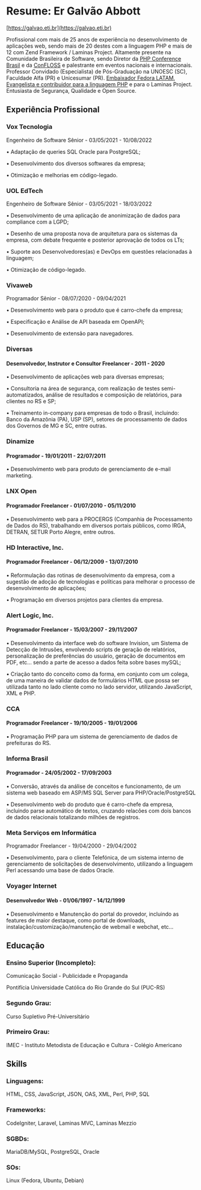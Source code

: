 # Resume: Er Galvão Abbott
[https://galvao.eti.br](https://galvao.eti.br)

Profissional com mais de 25 anos de experiência no desenvolvimento de aplicações web,
sendo mais de 20 destes com a linguagem PHP e mais de 12 com Zend Framework / Laminas Project.
Altamente presente na Comunidade Brasileira de Software, sendo Diretor da [PHP Conference Brasil](https://phpconference.com.br) e da [ConFLOSS](https://confloss.com.br) e palestrante em eventos nacionais e internacionais.
Professor Convidado (Especialista) de Pós-Graduação na UNOESC (SC), Faculdade Alfa (PR) e Unicesumar (PR). [Embaixador Fedora LATAM](https://fedoraproject.org/wiki/User:Galvao), [Evangelista e contribuidor para a linguagem PHP](https://people.php.net/galvao) e para o Laminas Project. Entusiasta de Segurança, Qualidade e Open Source.

## Experiência Profissional

### Vox Tecnologia
Engenheiro de Software Sênior - 03/05/2021 - 10/08/2022

• Adaptação de queries SQL Oracle para PostgreSQL;

• Desenvolvimento dos diversos softwares da empresa;

• Otimização e melhorias em código-legado.

### UOL EdTech
Engenheiro de Software Sênior - 03/05/2021 - 18/03/2022

• Desenvolvimento de uma aplicação de anonimização de dados para compliance com a LGPD;

• Desenho de uma proposta nova de arquitetura para os sistemas da empresa, com debate frequente e posterior aprovação de todos os LTs;

• Suporte aos Desenvolvedores(as) e DevOps em questões relacionadas à linguagem;

• Otimização de código-legado.

### Vivaweb
Programador Sênior - 08/07/2020 - 09/04/2021

• Desenvolvimento web para o produto que é carro-chefe da empresa;

• Especificação e Análise de API baseada em OpenAPI;

• Desenvolvimento de extensão para navegadores.

### Diversas
#### Desenvolvedor, Instrutor e Consultor Freelancer - 2011 - 2020

• Desenvolvimento de aplicações web para diversas empresas;

• Consultoria na área de segurança, com realização de testes semi-automatizados, análise de resultados e composição de relatórios, para clientes no RS e SP;

• Treinamento in-company para empresas de todo o Brasil, incluindo: Banco da Amazônia (PA), USP (SP), setores de processamento de dados dos Governos de MG e SC, entre outras.

### Dinamize
#### Programador - 19/01/2011 - 22/07/2011

• Desenvolvimento web para produto de gerenciamento de e-mail marketing.

### LNX Open
#### Programador Freelancer - 01/07/2010 - 05/11/2010

• Desenvolvimento web para a PROCERGS (Companhia de Processamento de Dados do RS), trabalhando em diversos portais públicos, como IRGA, DETRAN, SETUR Porto Alegre, entre outros.

### HD Interactive, Inc.
#### Programador Freelancer - 06/12/2009 - 13/07/2010

• Reformulação das rotinas de desenvolvimento da empresa, com a sugestão de adoção de tecnologias e políticas para melhorar o processo de desenvolvimento de aplicações;

• Programação em diversos projetos para clientes da empresa.

### Alert Logic, Inc.
#### Programador Freelancer - 15/03/2007 - 29/11/2007

• Desenvolvimento da interface web do software Invision, um Sistema de Detecção de Intrusões, envolvendo scripts de geração de relatórios, personalização de preferências do usuário, geração de documentos em PDF, etc... sendo a parte de acesso a dados feita sobre bases mySQL;

• Criação tanto do conceito como da forma, em conjunto com um colega, de uma maneira de validar dados de formulários HTML que possa ser utilizada tanto no lado cliente como no lado servidor, utilizando JavaScript, XML e PHP.

### CCA
#### Programador Freelancer - 19/10/2005 - 19/01/2006

• Programação PHP para um sistema de gerenciamento de dados de prefeituras do RS.

### Informa Brasil
#### Programador - 24/05/2002 - 17/09/2003

• Conversão, através da análise de conceitos e funcionamento, de um sistema web baseado em ASP/MS SQL Server para PHP/Oracle/PostgreSQL

• Desenvolvimento web do produto que é carro-chefe da empresa, incluindo parse automático de textos, cruzando relacões com dois bancos de dados relacionais totalizando milhões de registros.

### Meta Serviços em Informática
Programador Freelancer - 19/04/2000 - 29/04/2002

• Desenvolvimento, para o cliente Telefónica, de um sistema interno de gerenciamento de solicitações de desenvolvimento, utilizando a linguagem Perl acessando uma base de dados Oracle.

### Voyager Internet
#### Desenvolvedor Web - 01/06/1997 - 14/12/1999

• Desenvolvimento e Manutenção do portal do provedor, incluindo as features de maior destaque, como portal de downloads, instalação/customização/manutenção de webmail e webchat, etc…

## Educação
### Ensino Superior (Incompleto):
Comunicação Social - Publicidade e Propaganda

Pontifícia Universidade Católica do Rio Grande do Sul (PUC-RS)

### Segundo Grau:
Curso Supletivo Pré-Universitário
### Primeiro Grau:
IMEC - Instituto Metodista de Educação e Cultura - Colégio Americano

## Skills

### Linguagens:
HTML, CSS, JavaScript, JSON, OAS, XML, Perl, PHP, SQL
### Frameworks:
CodeIgniter, Laravel, Laminas MVC, Laminas Mezzio
### SGBDs:
MariaDB/MySQL, PostgreSQL, Oracle
### SOs:
Linux (Fedora, Ubuntu, Debian)
